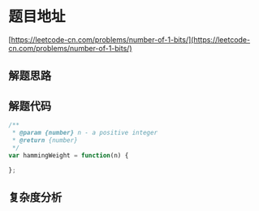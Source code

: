 # 题目地址

[https://leetcode-cn.com/problems/number-of-1-bits/](https://leetcode-cn.com/problems/number-of-1-bits/)

## 解题思路

## 解题代码

```js
/**
 * @param {number} n - a positive integer
 * @return {number}
 */
var hammingWeight = function(n) {

};
```

## 复杂度分析
